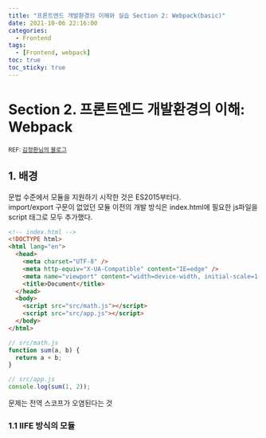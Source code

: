 ```yaml
---
title: "프론트엔드 개발환경의 이해와 실습 Section 2: Webpack(basic)"
date: 2021-10-06 22:16:00
categories:
  - Frontend
tags:
  - [Frontend, webpack]
toc: true
toc_sticky: true
---
```


# Section 2. 프론트엔드 개발환경의 이해: Webpack

<small>REF: [김정환님의 블로그](https://jeonghwan-kim.github.io/series/2019/12/10/frontend-dev-env-webpack-basic.html)</small>

## 1. 배경

문법 수준에서 모듈을 지원하기 시작한 것은 ES2015부터다.  
import/export 구문이 없었던 모듈 이전의 개발 방식은 index.html에 필요한 js파일을 script 태그로 모두 추가했다.

```html
<!-- index.html -->
<!DOCTYPE html>
<html lang="en">
  <head>
    <meta charset="UTF-8" />
    <meta http-equiv="X-UA-Compatible" content="IE=edge" />
    <meta name="viewport" content="width=device-width, initial-scale=1.0" />
    <title>Document</title>
  </head>
  <body>
    <script src="src/math.js"></script>
    <script src="src/app.js"></script>
  </body>
</html>
```

```js
// src/math.js
function sum(a, b) {
  return a + b;
}
```

```js
// src/app.js
console.log(sum(1, 2));
```

문제는 전역 스코프가 오염된다는 것

### 1.1 IIFE 방식의 모듈
